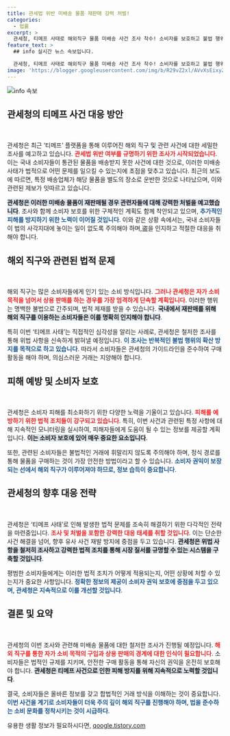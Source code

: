 ```yaml
---
title: 관세법 위반 미배송 물품 재판매 강력 처벌!
categories:
  - 법률
excerpt: >
  관세청, 티메프 사태로 해외직구 물품 미배송 사건 조사 착수! 소비자를 보호하고 불법 행위 엄단 선언. 과연 진실은 무엇일까? 클릭하여 상세히 알아보세요!
feature_text: >
  ## info 실시간 뉴스 속보입니다.

  관세청, 티메프 사태로 해외직구 물품 미배송 사건 조사 착수! 소비자를 보호하고 불법 행위 엄단 선언. 과연 진실은 무엇일까? 클릭하여 상세히 알아보세요!
image: 'https://blogger.googleusercontent.com/img/b/R29vZ2xl/AVvXsEixyZcFfHzMRdzZMjFBmAUKJYCLCGyLL1o632UiGVXcaFdKo_bkvkuCioo0uUKlGfBVcT3P84aROyZIXSBEx3Aw5nCQ3pTgDom1WDC4m8eifvWiAmWEEVb4x6G_l8C0QH225ldMjyaFvpxGEBGNO37VmDTDMHGhJPq73UglMfDca1-0aw/s1600/blogspot.png'
---
```


<p><img src="https://blogger.googleusercontent.com/img/b/R29vZ2xl/AVvXsEixyZcFfHzMRdzZMjFBmAUKJYCLCGyLL1o632UiGVXcaFdKo_bkvkuCioo0uUKlGfBVcT3P84aROyZIXSBEx3Aw5nCQ3pTgDom1WDC4m8eifvWiAmWEEVb4x6G_l8C0QH225ldMjyaFvpxGEBGNO37VmDTDMHGhJPq73UglMfDca1-0aw/s1600/blogspot.png" alt="info 속보" /></p>

<h2 data-ke-size="size26">관세청의 티메프 사건 대응 방안</h2>

<p data-ke-size="size16">&nbsp;</p>

<p>관세청은 최근 ‘티메프’ 플랫폼을 통해 이루어진 해외 직구 및 관련 사건에 대한 세밀한 조사를 예고하고 있습니다. <b><span style="color: #ee2323;">관세법 위반 여부를 규명하기 위한 조사가 시작되었습니다</span></b>. 이는 국내 소비자들이 통관된 물품을 배송받지 못한 사건에 대한 것으로, 이러한 미배송 사태가 법적으로 어떤 문제를 일으킬 수 있는지에 초점을 맞추고 있습니다. 최근의 보도에 따르면, 특정 배송업체가 해당 물품을 별도의 장소로 운반한 것으로 나타났으며, 이와 관련된 제보가 잇따르고 있습니다.  </p>

<p><b><span style="background-color: #21538527;">관세청은 이러한 미배송 물품이 재판매될 경우 관련자들에 대해 강력한 처벌을 예고했습니다</span></b>. 조사와 함께 소비자 보호를 위한 구체적인 계획도 함께 착안되고 있으며, <b><span style="color: #1a5490;">추가적인 피해를 방지하기 위한 노력이 이어질 것입니다</span></b>. 이와 같은 상황 속에서는, 국내 소비자들이 법의 사각지대에 놓이는 일이 없도록 주의해야 하며,盗을 인지하고 적절한 대응을 취해야 합니다. </p>

<h2 data-ke-size="size26">해외 직구와 관련된 법적 문제</h2>

<p data-ke-size="size16">&nbsp;</p>

<p>해외 직구는 많은 소비자들에게 인기 있는 소비 방식입니다. <b><span style="color: #ee2323;">그러나 관세청은 자가 소비 목적을 넘어서 상용 판매를 하는 경우를 가장 엄격하게 단속할 계획입니다</span></b>. 이러한 행위는 명백한 불법으로 간주되며, 법적 제재를 받을 수 있습니다. <b><span style="background-color: #21538527;">국내에서 재판매를 위해 해외 직구를 이용하는 소비자들은 이를 명확히 인지해야 합니다</span></b>.</p>

<p>특히 이번 ‘티메프 사태’는 직접적인 심각성을 알리는 사례로, 관세청은 철저한 조사를 통해 위법 사항을 신속하게 밝혀낼 예정입니다. <b><span style="color: #1a5490;">이 조사는 반복적인 불법 행위의 확산 방지를 목적으로 하고 있습니다</span></b>. 따라서 소비자들은 관세청의 가이드라인을 준수하여 구매 활동을 해야 하며, 의심스러운 거래는 지양해야 합니다. </p>

<h2 data-ke-size="size26">피해 예방 및 소비자 보호</h2>

<p data-ke-size="size16">&nbsp;</p>

<p>관세청은 소비자 피해를 최소화하기 위한 다양한 노력을 기울이고 있습니다. <b><span style="color: #ee2323;">피해를 예방하기 위한 법적 조치들이 강구되고 있습니다</span></b>. 특히, 이번 사건과 관련된 특정 사항에 대해 지속적인 모니터링을 실시하여, 피해자들에게 도움이 될 수 있는 정보를 제공할 계획입니다. <b><span style="background-color: #21538527;">이는 소비자 보호에 있어 매우 중요한 요소입니다</span></b>.</p>

<p>또한, 관련된 소비자들은 불법적인 거래에 휘말리지 않도록 주의해야 하며, 정식 경로를 통해 물품을 구매하는 것이 가장 안전한 방법이라고 할 수 있습니다. <b><span style="color: #1a5490;">소비자 권익이 보장되는 선에서 해외 직구가 이루어져야 하므로, 정보 습득이 중요합니다</span></b>. </p>

<h2 data-ke-size="size26">관세청의 향후 대응 전략</h2>

<p data-ke-size="size16">&nbsp;</p>

<p>관세청은 ‘티메프 사태’로 인해 발생한 법적 문제를 조속히 해결하기 위한 다각적인 전략을 마련중입니다. <b><span style="color: #ee2323;">조사 및 처벌을 포함한 강력한 대응 태세를 취할 것입니다</span></b>. 이는 단순한 사건 해결을 넘어, 향후 유사 사건 재발 방지에 중점을 두고 있습니다. <b><span style="background-color: #21538527;">관세청은 위법 사항을 철저히 조사하고 강력한 법적 조치를 통해 시장 질서를 규명할 수 있는 시스템을 구축할 것입니다</span></b>.</p>

<p>평범한 소비자들에게는 이러한 법적 조치가 어떻게 적용되는지, 어떤 상황에 처할 수 있는지가 중요한 사항입니다. <b><span style="color: #1a5490;">정확한 정보의 제공이 소비자 권익 보호에 중점을 두고 있으며, 관세청은 지속적으로 이를 개선할 것입니다</span></b>. </p>

<h2 data-ke-size="size26">결론 및 요약</h2>

<p data-ke-size="size16">&nbsp;</p>

<p>관세청의 이번 조사와 관련해 미배송 물품에 대한 철저한 조사가 진행될 예정입니다. <b><span style="color: #ee2323;">해외 직구를 통한 자가 소비 목적의 구입과 상용 판매의 경계에 대한 인식이 필요합니다</span></b>. 소비자들은 법적인 규제를 지키며, 안전한 구매 활동을 통해 자신의 권익을 온전히 보호해야 합니다. <b><span style="background-color: #21538527;">관세청은 티메프 사건으로 인한 피해 방지를 위해 지속적으로 노력할 것입니다</span></b>.</p>

<p>결국, 소비자들은 올바른 정보를 갖고 합법적인 거래 방식을 이해하는 것이 중요합니다. <b><span style="color: #1a5490;">이번 사건을 계기로 소비자들이 더욱 주의 깊이 해외 직구를 진행해야 하며, 법을 준수하는 소비 문화를 정착시키는 것이 시급하다</span></b>.</p>
유용한 생활 정보가 필요하시다면, <a href="https://qoogle.tistory.com" rel="dofollow">qoogle.tistory.com</a>


